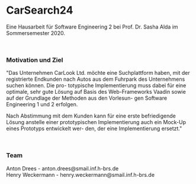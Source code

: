 CarSearch24
==============

Eine Hausarbeit für Software Engineering 2 bei Prof. Dr. Sasha Alda im Sommersemester 2020. 

<br>
<h3>Motivation und Ziel</h3>

"Das Unternehmen CarLook Ltd. möchte eine Suchplattform haben, mit der registrierte 
Endkunden nach Autos aus dem Fuhrpark des Unternehmens suchen können. Die pro-
totypische Implementierung muss dabei für eine optimale, sehr gute Lösung auf Basis 
des Web-Frameworks Vaadin sowie auf der Grundlage der Methoden aus den Vorlesun-
gen Software Engineering 1 und 2 erfolgen. 

 

Nach Abstimmung mit dem Kunden kann für eine erste befriedigende Lösung anstelle 
einer prototypischen Implementierung auch ein Mock-Up eines Prototyps entwickelt wer-
den, der eine Implementierung ersetzt."


<br>
<h3>Team</h3>
Anton Drees - anton.drees@smail.inf.h-brs.de<br>
Henry Weckermann - henry.weckermann@smail.inf.h-brs.de